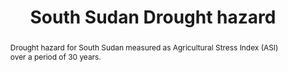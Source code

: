 ---
schema: rdl
title: South Sudan Drought hazard
organization: GFDRR
filename: hzd-ssd-fl
resources:
  - name: South Sudan agricultural drought
    aggregation_type: Footprints
    format:
      - gpkg
    resource_description: >-
      Agricultural drought hazard derived from FAO-GIEWS ASI (30 years)
    h-res: ''
    epsg: 4326 (WGS84)
    url: >-
      https://rdl-jkan-datasets.s3-ap-southeast-2.amazonaws.com/hazard/hzd-ssd-dr-asi.gpkg
category:
  - Hazard
abstract: >-
  Drought hazard for South Sudan measured as Agricultural Stress Index (ASI)
  over a period of 30 years.
notes: ''
source: FAO-GIEWS
model_date: '2019'
version: ''
purpose: >-
  The results of the analysis contribute to the production of knowledge for
  disaster risk management (DRM) to support the World Bank’s operational teams
  in their in-country engagements. Specifcally, the key fndings of this study
  allow to rank South Sudan states in terms of natural disasters risk, and to
  identify the most critical components for each area. The output of this
  assessment includes a geodatabase which contains both the key primary data and
  all the resulting maps produced by the analysis, allowing risk analysts and
  managers to explore them in detail using GIS software.
project: 'Disasters, conflict, and displacement: Intersectional risks in South Sudan'
biblio_title: >-
  World Bank (2020) - Disasters, conflict, and displacement: Intersectional
  risks in South Sudan
biblio_url: 'https://www.preventionweb.net/publications/view/73878'
geo_coverage:
  - SSD
license: 'https://creativecommons.org/licenses/by/4.0/'
maintainer: GFDRR
maintainer_email: contact@riskdatalibrary.org
hazard_type:
  - DR
analysis_type: Probabilistic
geo_area: ''
time_start: ''
time_end: ''
time_span: ''
time_year: ''
calculation_method: Inferred
frequency_type: ''
return_period: ''
occurrence_time_start: '1984'
occurrence_time_end: '2018'
occurrence_time_span: '30 years'
description: ''
process_type:
  - DTA
imt:
  - ASI
data_uncertainty: ''
---